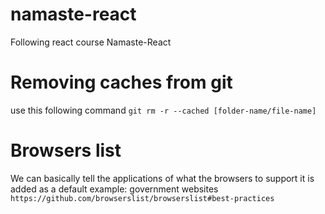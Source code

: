 # namaste-react

Following react course Namaste-React

# Removing caches from git

use this following command
`git rm -r --cached [folder-name/file-name]`

# Browsers list
We can basically tell the applications of what the browsers to support
it is added as a default
example: government websites
`https://github.com/browserslist/browserslist#best-practices`
